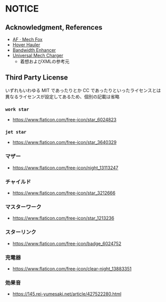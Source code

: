 # NOTICE

## Acknowledgment, References

- [AF · Mech Fox](https://steamcommunity.com/sharedfiles/filedetails/?id=3015998297)
- [Hover Hauler](https://steamcommunity.com/sharedfiles/filedetails/?id=3209529782)
- [Bandwidth Enhancer](https://steamcommunity.com/sharedfiles/filedetails/?id=2888505789)
- [Universal Mech Charger](https://steamcommunity.com/sharedfiles/filedetails/?id=3330287994)
  - 着想およびXMLの参考元

## Third Party License

いずれもいわゆる MIT であったりとか CC であったりといったライセンスとは異なるライセンスが設定してあるため、個別の記載は省略

### `work star`

- <https://www.flaticon.com/free-icon/star_6024823>

### `jet star`

- <https://www.flaticon.com/free-icon/star_3640329>

### マザー

- <https://www.flaticon.com/free-icon/night_13113247>

### チャイルド

- <https://www.flaticon.com/free-icon/star_3212666>

### マスターワーク

- <https://www.flaticon.com/free-icon/star_1213236>

### スターリンク

- <https://www.flaticon.com/free-icon/badge_6024752>

### 充電器

- <https://www.flaticon.com/free-icon/clear-night_13883351>

### 効果音

- <https://145.rei-yumesaki.net/article/427522280.html>
